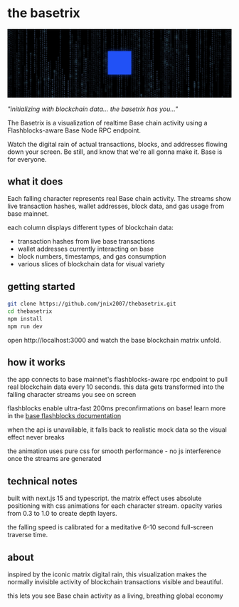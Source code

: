 # the basetrix

![The BaseTrix Screenshot](public/screenshot.png)

*"initializing with blockchain data... the basetrix has you..."*

The Basetrix is a visualization of realtime Base chain activity using a Flashblocks-aware Base Node RPC endpoint.

Watch the digital rain of actual transactions, blocks, and addresses flowing down your screen. Be still, and know that we're all gonna make it. Base is for everyone.

## what it does

Each falling character represents real Base chain activity. The streams show live transaction hashes, wallet addresses, block data, and gas usage from base mainnet.

each column displays different types of blockchain data:
- transaction hashes from live base transactions
- wallet addresses currently interacting on base
- block numbers, timestamps, and gas consumption
- various slices of blockchain data for visual variety

## getting started

```bash
git clone https://github.com/jnix2007/thebasetrix.git
cd thebasetrix
npm install
npm run dev
```

open http://localhost:3000 and watch the base blockchain matrix unfold.

## how it works

the app connects to base mainnet's flashblocks-aware rpc endpoint to pull real blockchain data every 10 seconds. this data gets transformed into the falling character streams you see on screen

flashblocks enable ultra-fast 200ms preconfirmations on base! learn more in the [base flashblocks documentation](https://docs.base.org/base-chain/flashblocks/apps)

when the api is unavailable, it falls back to realistic mock data so the visual effect never breaks

the animation uses pure css for smooth performance - no js interference once the streams are generated

## technical notes

built with next.js 15 and typescript. the matrix effect uses absolute positioning with css animations for each character stream. opacity varies from 0.3 to 1.0 to create depth layers.

the falling speed is calibrated for a meditative 6-10 second full-screen traverse time.

## about

inspired by the iconic matrix digital rain, this visualization makes the normally invisible activity of blockchain transactions visible and beautiful.

this lets you see Base chain activity as a living, breathing global economy
